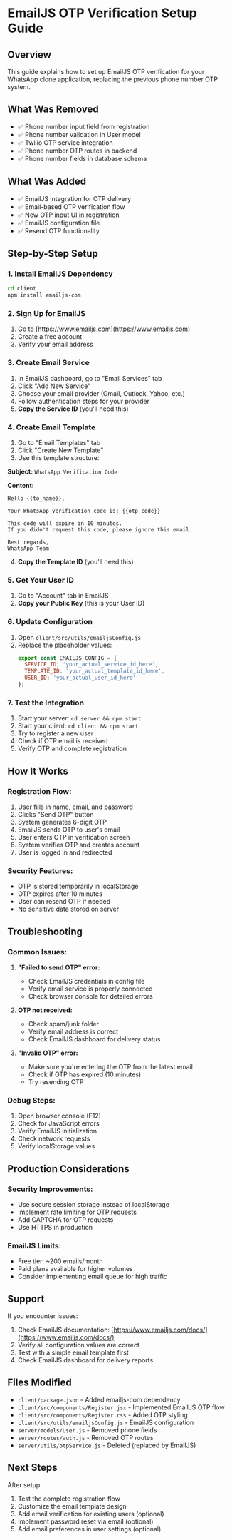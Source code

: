 # EmailJS OTP Verification Setup Guide

## Overview
This guide explains how to set up EmailJS OTP verification for your WhatsApp clone application, replacing the previous phone number OTP system.

## What Was Removed
- ✅ Phone number input field from registration
- ✅ Phone number validation in User model
- ✅ Twilio OTP service integration
- ✅ Phone number OTP routes in backend
- ✅ Phone number fields in database schema

## What Was Added
- ✅ EmailJS integration for OTP delivery
- ✅ Email-based OTP verification flow
- ✅ New OTP input UI in registration
- ✅ EmailJS configuration file
- ✅ Resend OTP functionality

## Step-by-Step Setup

### 1. Install EmailJS Dependency
```bash
cd client
npm install emailjs-com
```

### 2. Sign Up for EmailJS
1. Go to [https://www.emailjs.com](https://www.emailjs.com)
2. Create a free account
3. Verify your email address

### 3. Create Email Service
1. In EmailJS dashboard, go to "Email Services" tab
2. Click "Add New Service"
3. Choose your email provider (Gmail, Outlook, Yahoo, etc.)
4. Follow authentication steps for your provider
5. **Copy the Service ID** (you'll need this)

### 4. Create Email Template
1. Go to "Email Templates" tab
2. Click "Create New Template"
3. Use this template structure:

**Subject:** `WhatsApp Verification Code`

**Content:**
```
Hello {{to_name}},

Your WhatsApp verification code is: {{otp_code}}

This code will expire in 10 minutes.
If you didn't request this code, please ignore this email.

Best regards,
WhatsApp Team
```

4. **Copy the Template ID** (you'll need this)

### 5. Get Your User ID
1. Go to "Account" tab in EmailJS
2. **Copy your Public Key** (this is your User ID)

### 6. Update Configuration
1. Open `client/src/utils/emailjsConfig.js`
2. Replace the placeholder values:
   ```javascript
   export const EMAILJS_CONFIG = {
     SERVICE_ID: 'your_actual_service_id_here',
     TEMPLATE_ID: 'your_actual_template_id_here',
     USER_ID: 'your_actual_user_id_here'
   };
   ```

### 7. Test the Integration
1. Start your server: `cd server && npm start`
2. Start your client: `cd client && npm start`
3. Try to register a new user
4. Check if OTP email is received
5. Verify OTP and complete registration

## How It Works

### Registration Flow:
1. User fills in name, email, and password
2. Clicks "Send OTP" button
3. System generates 6-digit OTP
4. EmailJS sends OTP to user's email
5. User enters OTP in verification screen
6. System verifies OTP and creates account
7. User is logged in and redirected

### Security Features:
- OTP is stored temporarily in localStorage
- OTP expires after 10 minutes
- User can resend OTP if needed
- No sensitive data stored on server

## Troubleshooting

### Common Issues:

1. **"Failed to send OTP" error:**
   - Check EmailJS credentials in config file
   - Verify email service is properly connected
   - Check browser console for detailed errors

2. **OTP not received:**
   - Check spam/junk folder
   - Verify email address is correct
   - Check EmailJS dashboard for delivery status

3. **"Invalid OTP" error:**
   - Make sure you're entering the OTP from the latest email
   - Check if OTP has expired (10 minutes)
   - Try resending OTP

### Debug Steps:
1. Open browser console (F12)
2. Check for JavaScript errors
3. Verify EmailJS initialization
4. Check network requests
5. Verify localStorage values

## Production Considerations

### Security Improvements:
- Use secure session storage instead of localStorage
- Implement rate limiting for OTP requests
- Add CAPTCHA for OTP requests
- Use HTTPS in production

### EmailJS Limits:
- Free tier: ~200 emails/month
- Paid plans available for higher volumes
- Consider implementing email queue for high traffic

## Support

If you encounter issues:
1. Check EmailJS documentation: [https://www.emailjs.com/docs/](https://www.emailjs.com/docs/)
2. Verify all configuration values are correct
3. Test with a simple email template first
4. Check EmailJS dashboard for delivery reports

## Files Modified

- `client/package.json` - Added emailjs-com dependency
- `client/src/components/Register.jsx` - Implemented EmailJS OTP flow
- `client/src/components/Register.css` - Added OTP styling
- `client/src/utils/emailjsConfig.js` - EmailJS configuration
- `server/models/User.js` - Removed phone fields
- `server/routes/auth.js` - Removed OTP routes
- `server/utils/otpService.js` - Deleted (replaced by EmailJS)

## Next Steps

After setup:
1. Test the complete registration flow
2. Customize the email template design
3. Add email verification for existing users (optional)
4. Implement password reset via email (optional)
5. Add email preferences in user settings (optional)

